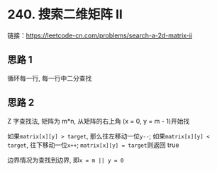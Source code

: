 # 240. 搜索二维矩阵 II

链接：https://leetcode-cn.com/problems/search-a-2d-matrix-ii

## 思路 1

循环每一行, 每一行中二分查找

## 思路 2

Z 字查找法, 矩阵为 m\*n, 从矩阵的右上角 (x = 0, y = m - 1)开始找

如果`matrix[x][y] > target`, 那么往左移动一位`y--`; 如果`matrix[x][y] < target`, 往下移动一位`x++`; `matrix[x][y] = target`则返回 true

边界情况为查找到边界, 即`x = m || y = 0`
